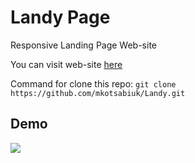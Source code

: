 # Landy Page

Responsive Landing  Page Web-site

You can visit web-site [here](https://mkotsabiuk.github.io/Landy/)

Command for clone this repo: `git clone https://github.com/mkotsabiuk/Landy.git`

## Demo

![](https://github.com/mkotsabiuk/Landy/blob/master/landy.gif)
